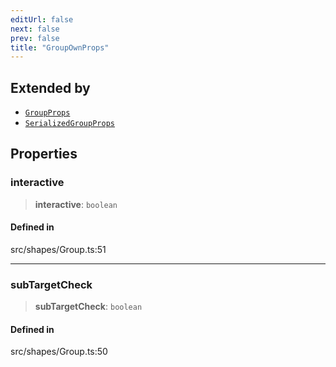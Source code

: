 ```yaml
---
editUrl: false
next: false
prev: false
title: "GroupOwnProps"
---
```


## Extended by

- [`GroupProps`](/api/interfaces/groupprops/)
- [`SerializedGroupProps`](/api/interfaces/serializedgroupprops/)

## Properties

### interactive

> **interactive**: `boolean`

#### Defined in

src/shapes/Group.ts:51

***

### subTargetCheck

> **subTargetCheck**: `boolean`

#### Defined in

src/shapes/Group.ts:50
